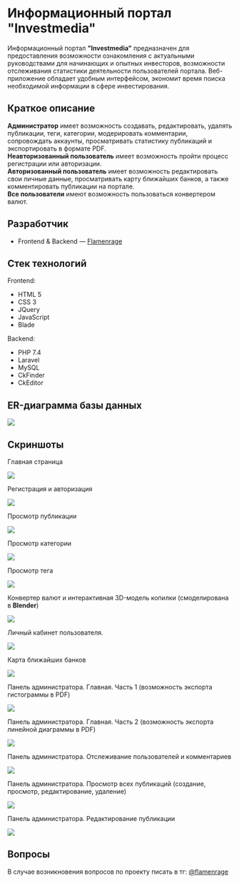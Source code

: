 # Информационный портал "Investmedia"

Информационный портал **"Investmedia"** предназначен для предоставления возможности ознакомления с актуальными руководствами для начинающих и опытных инвесторов, возможности отслеживания статистики деятельности пользователей портала. Веб-приложение  обладает удобным интерфейсом, экономит время поиска необходимой информации в сфере инвестирования. <br>

## Краткое описание

**Администратор** имеет возможность создавать, редактировать, удалять публикации, теги, категории, модерировать комментарии, сопровождать аккаунты, просматривать статистику публикаций и экспортировать в формате PDF.<br>
**Неавторизованный пользователь** имеет возможность пройти процесс регистрации или авторизации.<br>
**Авторизованный пользователь** имеет возможность редактировать свои личные данные, просматривать карту ближайших банков, а также комментировать публикации на портале.<br>
**Все пользователи** имеют возможность пользоваться конвертером валют.

## Разработчик

- Frontend & Backend — [Flamenrage](https://github.com/Flamenrage)

## Стек технологий

Frontend:
- HTML 5
- CSS 3
- JQuery
- JavaScript
- Blade

Backend:
- PHP 7.4
- Laravel
- MySQL
- CkFinder
- CkEditor

## ER-диаграмма базы данных

![](https://sun9-34.userapi.com/impg/pJXfK9XW54Aj5x6PsdLfP6LK1qd3sAYWs--pdw/qXRX8HV6bnQ.jpg?size=1311x753&quality=96&sign=c17bce21ceb2a10c22758b5895b4cf69&type=album)

## Скриншоты

Главная страница

![](https://sun7-8.userapi.com/impg/ffQKgf7CLYWoBivb8WLWw_8HavsBy0HfCfcTaw/_7L4dVYTfrU.jpg?size=1889x954&quality=96&sign=638cbba484ca1e408ac72b304caaa3bf&type=album)

Регистрация и авторизация

![](https://sun9-65.userapi.com/impg/amvfk_xzQ_o16AEGfGTl1SL5XPp2ZskDfije_w/11k6l2ek31c.jpg?size=1160x559&quality=96&sign=9bd4d6371d872902008605205617c0c6&type=album)

Просмотр публикации

![](https://sun9-4.userapi.com/impg/6uKgfB2ptb1W0CClvjYl-u0noejdldK9sSgewQ/sKXcJHf3tkc.jpg?size=1290x951&quality=96&sign=dc5cbe18479c6753dfa8d9c5aa248bcd&type=album)

Просмотр категории

![](https://sun9-86.userapi.com/impg/0uSjmqjJsBvzsLP3ZE0zACRbgAgGsY_W9OWrCw/3BzpZEzVLk8.jpg?size=1890x904&quality=96&sign=b9e03812a080075832a1a9c688dc8889&type=album)

Просмотр тега

![](https://sun9-87.userapi.com/impg/bKJQRbMyiAib1RK9E_IYjZr6b6zZ2ZONXHn1fQ/cPWY1HQVAXg.jpg?size=1894x925&quality=96&sign=85e22d12864f1760c484d56d157ddcf5&type=album)

Конвертер валют и интерактивная 3D-модель копилки (смоделирована в **Blender**)

![](https://sun9-50.userapi.com/impg/Dj5eI4mWmXQX1t5IcFNCFps2ZUpOsnhCpXKeiQ/KbUoofwaxOI.jpg?size=1453x1042&quality=96&sign=812ab6989a4ecb2e5be6d8acf9b9f54e&type=album)

Личный кабинет пользователя.

![](https://sun9-57.userapi.com/impg/WdjA6AUjwvNSjdF1gbuwcCZtQ_jpf2OE8drefg/8Bn9-cAq2aQ.jpg?size=1492x908&quality=96&sign=de5e8d05d33add6ad501726e953d0608&type=album)

Карта ближайших банков

![](https://sun7-8.userapi.com/impg/V43JgCAKCmoyFCymIgsCYMpqyCq8VcTJBKra2A/wXJRoHyrQ9U.jpg?size=1023x899&quality=96&sign=1f296288bd5c21367db3ba3381c8242b&type=album)

Панель администратора. Главная. Часть 1 (возможность экспорта гистограммы в PDF)

![](https://sun9-21.userapi.com/impg/enJj5OWgiRF-JpZSu0oUq5u9HOpuQ6daixgxIA/b9vRBgXhblE.jpg?size=1458x930&quality=96&sign=babbaefaca91942e98dd2ad233d7a6c1&type=album)

Панель администратора. Главная. Часть 2 (возможность экспорта линейной диаграммы в PDF)

![](https://sun9-17.userapi.com/impg/WjWTueMQXYMT3XSXXURS3Tl1xGHwuUnvMElCnA/c0IdfnIeU7c.jpg?size=1072x594&quality=96&sign=23655c75f9e0e984caece05679d2b1a1&type=album)

Панель администратора. Отслеживание пользователей и комментариев

![](https://sun7-9.userapi.com/impg/fNY2SH8UvJAbJtfxdIwdn51L5hPaFq5Rt7fieA/BkMQzZWNt1M.jpg?size=1564x736&quality=96&sign=c0193d616e884c6b5c5941932c764d2d&type=album)

Панель администратора. Просмотр всех публикаций (создание, просмотр, редактирование, удаление)

![](https://sun9-81.userapi.com/impg/3U0yvoW6P4Bh1jB6STNpUPZlz8Qe6rFMESxyfQ/mGYtCg39k5w.jpg?size=1946x768&quality=96&sign=64f58db8b3b429f7bef0e70b371c5184&type=album)

Панель администратора. Редактирование публикации

![](https://sun9-30.userapi.com/impg/zYa9HPPo_uXymb8uqsrbUu5aIva2U-KrwTZcsw/A9VY8l4aVcg.jpg?size=1521x739&quality=96&sign=d908ed247f4320bde0302607e5a92b05&type=album)

## Вопросы

В случае возникновения вопросов по проекту писать в тг: [@flamenrage](https://t.me/flamenrage)
